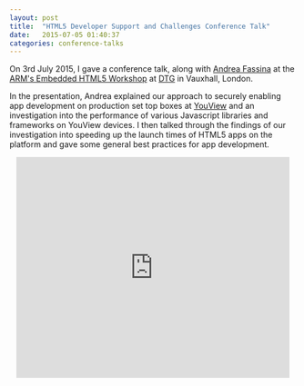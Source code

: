 ```yaml
---
layout: post
title:  "HTML5 Developer Support and Challenges Conference Talk"
date:   2015-07-05 01:40:37
categories: conference-talks
---
```

On 3rd July 2015, I gave a conference talk, along with [Andrea Fassina](http://www.walkabout.xyz) at the [ARM's Embedded HTML5 Workshop](http://malideveloper.arm.com/engage-with-mali/events/arms-html5-workshop/) at [DTG](http://www.dtg.org.uk/) in Vauxhall, London.

In the presentation, Andrea explained our approach to securely enabling app development on production set top boxes at [YouView](http://www.youview.com) and an investigation into the performance of various Javascript libraries and frameworks on YouView devices. I then talked through the findings of our investigation into speeding up the launch times of HTML5 apps on the platform and gave some general best practices for app development.

<iframe src="https://docs.google.com/presentation/d/1HATr8wy5g52EvQ1X2YZHuxyrzteBLUw1NEUbhzHxOD0/embed?start=false&loop=false&delayms=60000" frameborder="0" width="480" height="389" allowfullscreen="true" mozallowfullscreen="true" webkitallowfullscreen="true" style="display: block; margin: auto;"></iframe>
